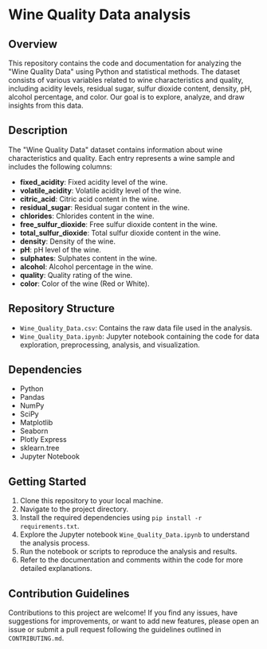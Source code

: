 # Wine Quality Data analysis

## Overview
This repository contains the code and documentation for analyzing the "Wine Quality Data" using Python and statistical methods. The dataset consists of various variables related to wine characteristics and quality, including acidity levels, residual sugar, sulfur dioxide content, density, pH, alcohol percentage, and color. Our goal is to explore, analyze, and draw insights from this data.

## Description
The "Wine Quality Data" dataset contains information about wine characteristics and quality. Each entry represents a wine sample and includes the following columns:

- **fixed_acidity**: Fixed acidity level of the wine.
- **volatile_acidity**: Volatile acidity level of the wine.
- **citric_acid**: Citric acid content in the wine.
- **residual_sugar**: Residual sugar content in the wine.
- **chlorides**: Chlorides content in the wine.
- **free_sulfur_dioxide**: Free sulfur dioxide content in the wine.
- **total_sulfur_dioxide**: Total sulfur dioxide content in the wine.
- **density**: Density of the wine.
- **pH**: pH level of the wine.
- **sulphates**: Sulphates content in the wine.
- **alcohol**: Alcohol percentage in the wine.
- **quality**: Quality rating of the wine.
- **color**: Color of the wine (Red or White).

## Repository Structure
- `Wine_Quality_Data.csv`: Contains the raw data file used in the analysis.
- `Wine_Quality_Data.ipynb`: Jupyter notebook containing the code for data exploration, preprocessing, analysis, and visualization.

## Dependencies
- Python
- Pandas
- NumPy
- SciPy
- Matplotlib
- Seaborn
- Plotly Express
- sklearn.tree
- Jupyter Notebook

## Getting Started
1. Clone this repository to your local machine.
2. Navigate to the project directory.
3. Install the required dependencies using `pip install -r requirements.txt`.
4. Explore the Jupyter notebook `Wine_Quality_Data.ipynb` to understand the analysis process.
5. Run the notebook or scripts to reproduce the analysis and results.
6. Refer to the documentation and comments within the code for more detailed explanations.

## Contribution Guidelines
Contributions to this project are welcome! If you find any issues, have suggestions for improvements, or want to add new features, please open an issue or submit a pull request following the guidelines outlined in `CONTRIBUTING.md`.
